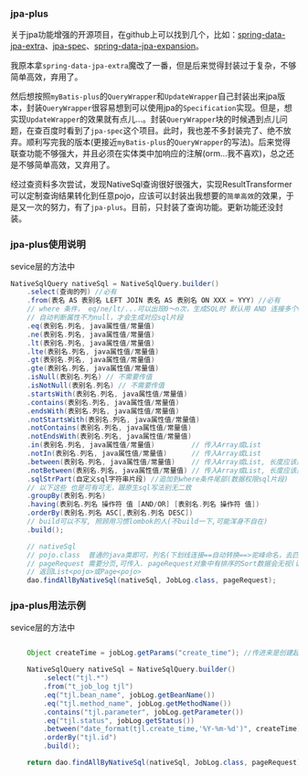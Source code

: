 ### jpa-plus

关于jpa功能增强的开源项目，在github上可以找到几个，比如：[spring-data-jpa-extra](https://github.com/slyak/spring-data-jpa-extra)、[jpa-spec](https://github.com/wenhao/jpa-spec)、[spring-data-jpa-expansion](https://github.com/fast-family/spring-data-jpa-expansion)。

我原本拿`spring-data-jpa-extra`魔改了一番，但是后来觉得封装过于复杂，不够简单高效，弃用了。 

然后想按照`myBatis-plus`的`QueryWrapper`和`UpdateWrapper`自己封装出来jpa版本，封装`QueryWrapper`很容易想到可以使用jpa的`Specification`实现。但是，想实现`UpdateWrapper`的效果就有点儿...。封装`QueryWrapper`块的时候遇到点儿问题，在查百度时看到了`jpa-spec`这个项目。此时，我也差不多封装完了、绝不放弃。顺利写完我的版本(更接近`myBatis-plus`的`QueryWrapper`的写法)。后来觉得联查功能不够强大，并且必须在实体类中加响应的注解(orm...我不喜欢)，总之还是不够简单高效，又弃用了。

经过查资料多次尝试，发现NativeSql查询很好很强大，实现ResultTransformer可以定制查询结果转化到任意pojo，应该可以封装出我想要的`简单高效`的效果，于是又一次的努力，有了`jpa-plus`。目前，只封装了查询功能。更新功能还没封装。

### jpa-plus使用说明

sevice层的方法中
```java
NativeSqlQuery nativeSql = NativeSqlQuery.builder()
    .select(查询的列) //必有
    .from(表名 AS 表别名 LEFT JOIN 表名 AS 表别名 ON XXX = YYY) //必有
    // where 条件， eq/ne/lt/...可以出现0～n次，生成SQL时 默认用 AND 连接多个where条件
    // 自动判断属性不为null，才会生成对应sql片段
    .eq(表别名.列名, java属性值/常量值)
    .ne(表别名.列名, java属性值/常量值)
    .lt(表别名.列名, java属性值/常量值)
    .lte(表别名.列名, java属性值/常量值)
    .gt(表别名.列名, java属性值/常量值)
    .gte(表别名.列名, java属性值/常量值)
    .isNull(表别名.列名) // 不需要传值
    .isNotNull(表别名.列名) // 不需要传值
    .startsWith(表别名.列名, java属性值/常量值)
    .contains(表别名.列名, java属性值/常量值)
    .endsWith(表别名.列名, java属性值/常量值)
    .notStartsWith(表别名.列名, java属性值/常量值)
    .notContains(表别名.列名, java属性值/常量值)
    .notEndsWith(表别名.列名, java属性值/常量值)
    .in(表别名.列名, java属性值/常量值)         // 传入Array或List
    .notIn(表别名.列名, java属性值/常量值)      // 传入Array或List
    .between(表别名.列名, java属性值/常量值)    // 传入Array或List, 长度应该是2
    .notBetween(表别名.列名, java属性值/常量值) // 传入Array或List, 长度应该是2
    .sqlStrPart(自定义sql字符串片段) //追加到where条件尾部(数据权限sql片段)
    // 以下这些 也是可有可无，跟原生sql写法别无二致
    .groupBy(表别名.列名)
    .having(表别名.列名 操作符 值 [AND/OR] [表别名.列名 操作符 值])
    .orderBy(表别名.列名 ASC[,表别名.列名 DESC])
    // build可以不写, 照顾用习惯lombok的人(不build一下,可能浑身不自在)
    .build();

    // nativeSql
    // pojo.class  普通的java类即可，列名(下划线连接==自动转换==>驼峰命名，去匹配java类的属性)
    // pageRequest 需要分页,可传入. pageRequest对象中有排序的Sort数据会无视(请用orderBy()排序)
    // 返回List<pojo>或Page<pojo>
    dao.findAllByNativeSql(nativeSql, JobLog.class, pageRequest);
```

### jpa-plus用法示例

sevice层的方法中
```java
 
    Object createTime = jobLog.getParams("create_time"); //传进来是创建起止时间的数组

    NativeSqlQuery nativeSql = NativeSqlQuery.builder()
        .select("tjl.*")
        .from("t_job_log tjl")
        .eq("tjl.bean_name", jobLog.getBeanName())
        .eq("tjl.method_name", jobLog.getMethodName())
        .contains("tjl.parameter", jobLog.getParameter())
        .eq("tjl.status", jobLog.getStatus())
        .between("date_format(tjl.create_time,'%Y-%m-%d')", createTime)
        .orderBy("tjl.id")
        .build();

    return dao.findAllByNativeSql(nativeSql, JobLog.class, pageRequest);
    
```